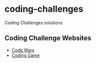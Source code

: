 # coding-challenges
Coding Challenges solutions

## Coding Challenge Websites
* [Code Wars](https://www.codewars.com/)
* [Coding Game](https://www.codingame.com/)
